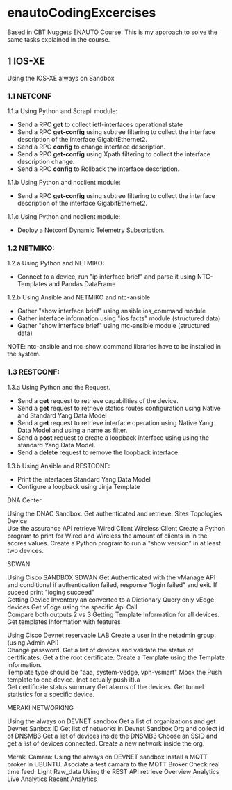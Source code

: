 # enautoCodingExcercises
Based in CBT Nuggets ENAUTO Course. This is my approach to solve the same tasks explained in the course.

## 1 IOS-XE
Using the IOS-XE always on Sandbox 
### 1.1 NETCONF
1.1.a Using Python and Scrapli module: 
 - Send a RPC **get** to collect ietf-interfaces operational state
 - Send a RPC **get-config** using subtree filtering to collect the interface description of the interface GigabitEthernet2.
 - Send a RPC **config**  to change interface description.
 - Send a RPC **get-config** using Xpath filtering to collect the interface description change.
 - Send a RPC **config**  to Rollback the interface description.

1.1.b Using Python and ncclient module: 
 - Send a RPC **get-config** using subtree filtering to collect the interface description of the interface GigabitEthernet2.

1.1.c Using Python and ncclient module: 
 - Deploy a Netconf Dynamic Telemetry Subscription. 
  

### 1.2 NETMIKO: 
1.2.a Using Python and NETMIKO: 
- Connect to a device, run "ip interface brief" and parse it using NTC-Templates and Pandas DataFrame 

1.2.b Using Ansible and NETMIKO and ntc-ansible
- Gather "show interface brief" using ansible ios_command module
- Gather interface information using "ios facts" module (structured data)
- Gather "show interface brief" using ntc-ansible module (structured data)

NOTE: ntc-ansible and ntc_show_command libraries have to be installed in the system.

### 1.3 RESTCONF: 

1.3.a Using Python and the Request.
 - Send a **get** request to retrieve capabilities of the device. 
 - Send a **get** request to retrieve statics routes configuration using Native and Standard Yang Data Model 
 - Send a **get** request to retrieve interface operation using Native Yang Data Model and using a name as filter. 
 - Send a **post** request to create a loopback interface using using the standard Yang Data Model.
 - Send a **delete** request to remove the loopback interface. 

1.3.b Using Ansible and RESTCONF: 
 - Print the interfaces Standard Yang Data Model 
 - Configure a loopback using Jinja Template 

DNA Center 

Using the DNAC Sandbox. 
    Get authenticated and retrieve: 
        Sites 
        Topologies 
        Device  
    Use the assurance API retrieve 
        Wired Client 
        Wireless Client 
    Create a Python program to print for Wired and Wireless the amount of clients in in the scores values. 
    Create a Python program to run a "show version" in at least two devices. 

SDWAN 

Using Cisco SANDBOX SDWAN
    Get Authenticated with the vManage API and conditional if authentication failed, response "login failed" and exit. If suceed print "loging succeed"  
    Getting Device Inventory an converted to a Dictionary 
    Query only vEdge devices 
    Get vEdge using the specific Api Call  
    Compare both outputs 2 vs 3 
    Getting Template Information for all devices. 
    Get templates Information with features 

Using Cisco Devnet reservable LAB 
    Create a user in the netadmin group. (using Admin API)  
    Change password. 
    Get a list of devices and validate the status of certificates. 
    Get a the root certificate. 
    Create a Template using the Template information.  
    Template type should be "aaa,  system-vedge, vpn-vsmart" 
    Mock the Push template to one device. (not actually push it).a  
    Get certificate status summary 
    Get alarms of the devices. 
    Get tunnel statistics for a specific device. 

MERAKI NETWORKING 

Using the always on DEVNET sandbox 
    Get a list of organizations and get Devnet Sanbox ID 
    Get list of networks in Devnet Sandbox Org and collect id of DNSMB3 
    Get a list of devices inside the DNSMB3 
    Choose an SSID and get a list of devices connected. 
    Create a new network inside the org. 
 

Meraki Camara: 
Using the always on DEVNET sandbox 
    Install a MQTT broker in UBUNTU. 
    Asociate a test camara to the MQTT Broker 
    Check real time feed: 
        Light 
        Raw_data 
    Using the REST API retrieve 
        Overview Analytics 
        Live Analytics 
        Recent Analytics 